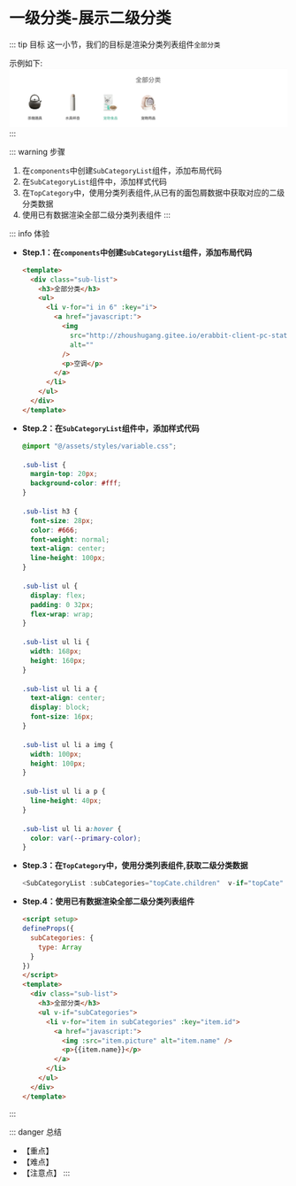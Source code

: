 # 一级分类-展示二级分类

::: tip 目标
这一小节，我们的目标是渲染分类列表组件`全部分类`

示例如下:
![top-subCategory](./images/114.png)
:::

::: warning 步骤

1. 在`components`中创建`SubCategoryList`组件，添加布局代码
2. 在`SubCategoryList`组件中，添加样式代码
3. 在`TopCategory`中，使用分类列表组件,从已有的面包屑数据中获取对应的二级分类数据
4. 使用已有数据渲染全部二级分类列表组件
:::

::: info 体验

* **Step.1：在`components`中创建`SubCategoryList`组件，添加布局代码**

  ```html
  <template>
    <div class="sub-list">
      <h3>全部分类</h3>
      <ul>
        <li v-for="i in 6" :key="i">
          <a href="javascript:">
            <img
              src="http://zhoushugang.gitee.io/erabbit-client-pc-static/uploads/img/category%20(9).png"
              alt=""
            />
            <p>空调</p>
          </a>
        </li>
      </ul>
    </div>
  </template>
  ```

* **Step.2：在`SubCategoryList`组件中，添加样式代码**

  ```css
  @import "@/assets/styles/variable.css";

  .sub-list {
    margin-top: 20px;
    background-color: #fff;
  }

  .sub-list h3 {
    font-size: 28px;
    color: #666;
    font-weight: normal;
    text-align: center;
    line-height: 100px;
  }

  .sub-list ul {
    display: flex;
    padding: 0 32px;
    flex-wrap: wrap;
  }

  .sub-list ul li {
    width: 168px;
    height: 160px;
  }

  .sub-list ul li a {
    text-align: center;
    display: block;
    font-size: 16px;
  }

  .sub-list ul li a img {
    width: 100px;
    height: 100px;
  }

  .sub-list ul li a p {
    line-height: 40px;
  }

  .sub-list ul li a:hover {
    color: var(--primary-color);
  }
  ```

* **Step.3：在`TopCategory`中，使用分类列表组件,获取二级分类数据**

  ```js
  <SubCategoryList :subCategories="topCate.children"  v-if="topCate" />
  ```

* **Step.4：使用已有数据渲染全部二级分类列表组件**

  ```html
  <script setup>
  defineProps({
    subCategories: {
      type: Array
    }
  })
  </script>
  <template>
    <div class="sub-list">
      <h3>全部分类</h3>
      <ul v-if="subCategories">
        <li v-for="item in subCategories" :key="item.id">
          <a href="javascript:">
            <img :src="item.picture" alt="item.name" />
            <p>{{item.name}}</p>
          </a>
        </li>
      </ul>
    </div>
  </template>
  ```

:::

::: danger 总结

* 【重点】
* 【难点】
* 【注意点】
:::
